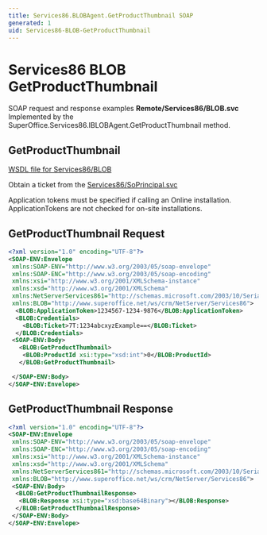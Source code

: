 ```yaml
---
title: Services86.BLOBAgent.GetProductThumbnail SOAP
generated: 1
uid: Services86-BLOB-GetProductThumbnail
---
```


# Services86 BLOB GetProductThumbnail

SOAP request and response examples **Remote/Services86/BLOB.svc**
Implemented by the <see cref="M:SuperOffice.Services86.IBLOBAgent.GetProductThumbnail">SuperOffice.Services86.IBLOBAgent.GetProductThumbnail</see> method.

## GetProductThumbnail

[WSDL file for Services86/BLOB](../Services86-BLOB.md)

Obtain a ticket from the [Services86/SoPrincipal.svc](../SoPrincipal/index.md)

Application tokens must be specified if calling an Online installation. ApplicationTokens are not checked for on-site installations.

## GetProductThumbnail Request

```xml
<?xml version="1.0" encoding="UTF-8"?>
<SOAP-ENV:Envelope
 xmlns:SOAP-ENV="http://www.w3.org/2003/05/soap-envelope"
 xmlns:SOAP-ENC="http://www.w3.org/2003/05/soap-encoding"
 xmlns:xsi="http://www.w3.org/2001/XMLSchema-instance"
 xmlns:xsd="http://www.w3.org/2001/XMLSchema"
 xmlns:NetServerServices861="http://schemas.microsoft.com/2003/10/Serialization/"
 xmlns:BLOB="http://www.superoffice.net/ws/crm/NetServer/Services86">
  <BLOB:ApplicationToken>1234567-1234-9876</BLOB:ApplicationToken>
  <BLOB:Credentials>
    <BLOB:Ticket>7T:1234abcxyzExample==</BLOB:Ticket>
  </BLOB:Credentials>
 <SOAP-ENV:Body>
   <BLOB:GetProductThumbnail>
    <BLOB:ProductId xsi:type="xsd:int">0</BLOB:ProductId>
   </BLOB:GetProductThumbnail>

 </SOAP-ENV:Body>
</SOAP-ENV:Envelope>

```

## GetProductThumbnail Response

```xml
<?xml version="1.0" encoding="UTF-8"?>
<SOAP-ENV:Envelope
 xmlns:SOAP-ENV="http://www.w3.org/2003/05/soap-envelope"
 xmlns:SOAP-ENC="http://www.w3.org/2003/05/soap-encoding"
 xmlns:xsi="http://www.w3.org/2001/XMLSchema-instance"
 xmlns:xsd="http://www.w3.org/2001/XMLSchema"
 xmlns:NetServerServices861="http://schemas.microsoft.com/2003/10/Serialization/"
 xmlns:BLOB="http://www.superoffice.net/ws/crm/NetServer/Services86">
 <SOAP-ENV:Body>
  <BLOB:GetProductThumbnailResponse>
   <BLOB:Response xsi:type="xsd:base64Binary"></BLOB:Response>
  </BLOB:GetProductThumbnailResponse>
 </SOAP-ENV:Body>
</SOAP-ENV:Envelope>

```
